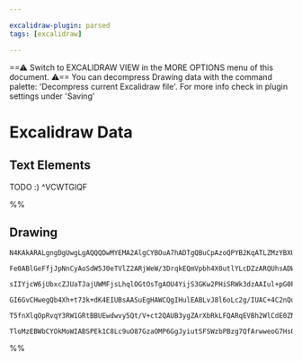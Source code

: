 ```yaml
---

excalidraw-plugin: parsed
tags: [excalidraw]

---
```

==⚠  Switch to EXCALIDRAW VIEW in the MORE OPTIONS menu of this document. ⚠== You can decompress Drawing data with the command palette: 'Decompress current Excalidraw file'. For more info check in plugin settings under 'Saving'


# Excalidraw Data
## Text Elements
TODO :) ^VCWTGlQF

%%
## Drawing
```compressed-json
N4KAkARALgngDgUwgLgAQQQDwMYEMA2AlgCYBOuA7hADTgQBuCpAzoQPYB2KqATLZMzYBXUtiRoIACyhQ4zZAHoFAc0JRJQgEYA6bGwC2CgF7N6hbEcK4OCtptbErHALRY8RMpWdx8Q1TdIEfARcZgRmBShcZQUebQA2bQB2GjoghH0EDihmbgBtcDBQMBKIEm4IADUAYQB1ABUAcXwARQAxVJLIWEQKqCwoTtLMbgAWAFYADmTx/lKYbmcAZgBO

Fe0ABlGeFfjJpNnCyAoSdW5J0eTVlZ2ARjWeW/3DrqkEQmVpbh4X0utlYLcDZzARQUhsADWCGqbHwbFIFQAxLcECiUUNIJpcNgIcpwUIOMQYXCERIwdZmHBcIFshiIAAzQj4fAAZVggIkgg8dOYYMhCFqp0k3xBEF54KhbJgHPQXPKovxnw44VyaFuorYVOwagWao2wKOEDxwjgAEliKrUHkALqi+nkTLm7gcITM0WEQlYCq4UZ0/GE5XMS0ut2G

sIIYjcW6jUbxcZJUaTJajUWMFjsLhqlOGtOsTgAOU4YijS3GKw2PHiSRWk3dzAAIul+pG0PSCGFRZphISAKLBTLZYOu/CioRwYi4ZtRpJLJYbFZLeK3DbjHjZ15EDgQ53D0VwnER7ht/Adw39TCDCT1ADy9evqGQAEo/ZR6gMKje7w/n3bOFAWYQRjiLwBqvPSf5tLg+hMrqqC/N0AwAIJEMomboME9KDKmTBQOYBDIR8aHQJqdJ6NkuAekwTpoC

GI6GvCHwegQb4Xh+t73k+dK4EIUBsAASuEgHAWCQgIHulEABLvJ8l6oLc2g/IUAC+4C2nQuBwHAbKTsBxTdJIGTARAKFfHMDCEAgFAAELYri/pErC8JIvSLmuUMEDYCINJQKa/T6GyErQo5pLoMiqLhe5nmkN5vkZDZOLGgSDkkn05AcJS1JZFhhQeV5WWxfobRMqy7JGXKkZmVFMV+QF/KCsQZxoHwOVVflNV8pKpUVOVkV5dkBV8cISoqlGlV9

T5fnXlqOpRvqY3RW1GRtBBUEwdwvy5Qt/V+ct2QAUB3ygZArXbRkLFQARqEVBh2WlCdE0ZNppAXdFbAUAZuAtqgtHzdVGQ9oSiGve9IRfRA1LglQv2LfoQOQ/U8BGfZ7nMNg4LMgAGmMPBJApG2o+j+AAJrnMu2grPGGxLLcPxmUYbAGNwemQPQBCiVGynQ6d+iDUlgaWhAyNmXiJD7cBPBHUapCi/0cDrcL0vEAAsmwxAIADuCaMEX3HqepQi8l

TloMzEBWbCYOkMoWIABSPEk1C8Lc9uO87GzaOMP6GgJyiutSFSWzbPBzg7QfArwweoG7HsQJzLXjbVUJTbhnBDqGpT2lBCACZ60scMoTOGlkmva9wIliYa2BEHLaBl6KHCZ6XpCiRqPGbsJTcILHpR2AAVgg2A5Cy9dwCrasa1rh6tu25d/APhCMPUDP4AXrw9GV6Rz5wpFCLyBgI70NG7oa+5Qjr097qEF1zwvS87syyngEp/AMky4RMypSlAA=
```
%%